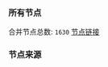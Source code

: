 ### 所有节点
合并节点总数: `1630`
[节点链接](https://raw.githubusercontent.com/rzhy1/11/master/sub/sub_merge_base64.txt)

### 节点来源